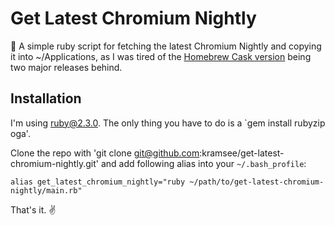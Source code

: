 # Get Latest Chromium Nightly

:repeat: A simple ruby script for fetching the latest Chromium Nightly and copying it into ~/Applications, as I was tired of the [Homebrew Cask version](https://github.com/caskroom/homebrew-cask) being two major releases behind.

## Installation

I'm using ruby@2.3.0. The only thing you have to do is a `gem install rubyzip oga'.

Clone the repo with 'git clone git@github.com:kramsee/get-latest-chromium-nightly.git' and add following alias into your `~/.bash_profile`:

    alias get_latest_chromium_nightly="ruby ~/path/to/get-latest-chromium-nightly/main.rb"

That's it. ✌️

